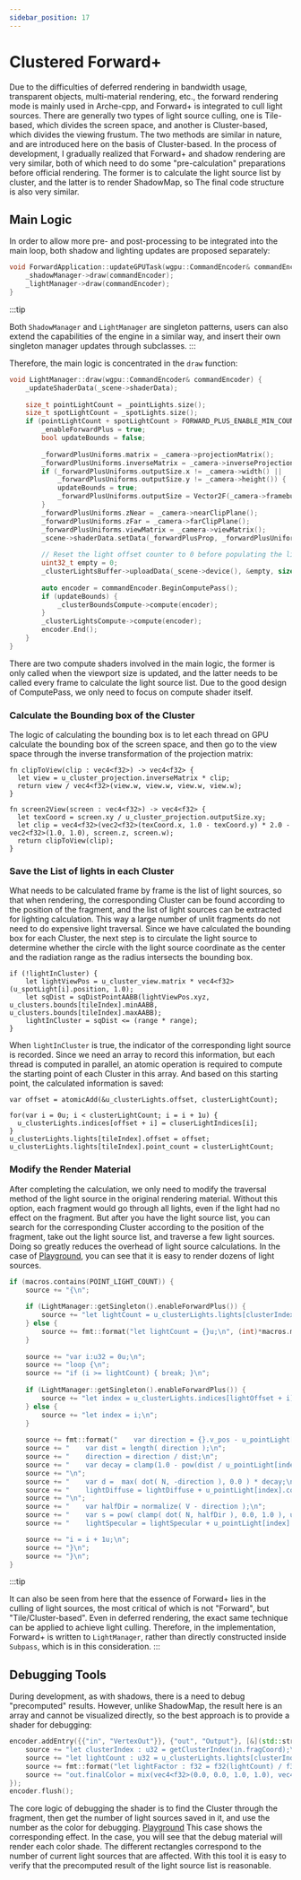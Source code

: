 ```yaml
---
sidebar_position: 17
---
```


# Clustered Forward+

Due to the difficulties of deferred rendering in bandwidth usage, transparent objects, multi-material rendering, etc.,
the forward rendering mode is mainly used in Arche-cpp, and Forward+ is integrated to cull light sources. There are
generally two types of light source culling, one is Tile-based, which divides the screen space, and another is
Cluster-based, which divides the viewing frustum. The two methods are similar in nature, and are introduced here on the
basis of Cluster-based. In the process of development, I gradually realized that Forward+ and shadow rendering are very
similar, both of which need to do some "pre-calculation" preparations before official rendering. The former is to
calculate the light source list by cluster, and the latter is to render ShadowMap, so The final code structure is also
very similar.

## Main Logic

In order to allow more pre- and post-processing to be integrated into the main loop, both shadow and lighting updates
are proposed separately:

```cpp
void ForwardApplication::updateGPUTask(wgpu::CommandEncoder& commandEncoder) {
    _shadowManager->draw(commandEncoder);
    _lightManager->draw(commandEncoder);
}
```

:::tip

Both `ShadowManager` and `LightManager` are singleton patterns, users can also extend the capabilities of the engine in
a similar way, and insert their own singleton manager updates through subclasses.
:::

Therefore, the main logic is concentrated in the `draw` function:

```cpp
void LightManager::draw(wgpu::CommandEncoder& commandEncoder) {
    _updateShaderData(_scene->shaderData);
    
    size_t pointLightCount = _pointLights.size();
    size_t spotLightCount = _spotLights.size();
    if (pointLightCount + spotLightCount > FORWARD_PLUS_ENABLE_MIN_COUNT) {
        _enableForwardPlus = true;
        bool updateBounds = false;
        
        _forwardPlusUniforms.matrix = _camera->projectionMatrix();
        _forwardPlusUniforms.inverseMatrix = _camera->inverseProjectionMatrix();
        if (_forwardPlusUniforms.outputSize.x != _camera->width() ||
            _forwardPlusUniforms.outputSize.y != _camera->height()) {
            updateBounds = true;
            _forwardPlusUniforms.outputSize = Vector2F(_camera->framebufferWidth(), _camera->framebufferHeight());
        }
        _forwardPlusUniforms.zNear = _camera->nearClipPlane();
        _forwardPlusUniforms.zFar = _camera->farClipPlane();
        _forwardPlusUniforms.viewMatrix = _camera->viewMatrix();
        _scene->shaderData.setData(_forwardPlusProp, _forwardPlusUniforms);
        
        // Reset the light offset counter to 0 before populating the light clusters.
        uint32_t empty = 0;
        _clusterLightsBuffer->uploadData(_scene->device(), &empty, sizeof(uint32_t));
        
        auto encoder = commandEncoder.BeginComputePass();
        if (updateBounds) {
            _clusterBoundsCompute->compute(encoder);
        }
        _clusterLightsCompute->compute(encoder);
        encoder.End();
    }
}
```

There are two compute shaders involved in the main logic, the former is only called when the viewport size is updated,
and the latter needs to be called every frame to calculate the light source list. Due to the good design of ComputePass,
we only need to focus on compute shader itself.

### Calculate the Bounding box of the Cluster

The logic of calculating the bounding box is to let each thread on GPU calculate the bounding box of the screen space,
and then go to the view space through the inverse transformation of the projection matrix:

```wgsl
fn clipToView(clip : vec4<f32>) -> vec4<f32> {
  let view = u_cluster_projection.inverseMatrix * clip;
  return view / vec4<f32>(view.w, view.w, view.w, view.w);
}

fn screen2View(screen : vec4<f32>) -> vec4<f32> {
  let texCoord = screen.xy / u_cluster_projection.outputSize.xy;
  let clip = vec4<f32>(vec2<f32>(texCoord.x, 1.0 - texCoord.y) * 2.0 - vec2<f32>(1.0, 1.0), screen.z, screen.w);
  return clipToView(clip);
}
```

### Save the List of lights in each Cluster

What needs to be calculated frame by frame is the list of light sources, so that when rendering, the corresponding
Cluster can be found according to the position of the fragment, and the list of light sources can be extracted for
lighting calculation. This way a large number of unlit fragments do not need to do expensive light traversal. Since we
have calculated the bounding box for each Cluster, the next step is to circulate the light source to determine whether
the circle with the light source coordinate as the center and the radiation range as the radius intersects the bounding
box.

````wgsl
if (!lightInCluster) {
    let lightViewPos = u_cluster_view.matrix * vec4<f32>(u_spotLight[i].position, 1.0);
    let sqDist = sqDistPointAABB(lightViewPos.xyz, u_clusters.bounds[tileIndex].minAABB, u_clusters.bounds[tileIndex].maxAABB);
    lightInCluster = sqDist <= (range * range);
}
````

When `lightInCluster` is true, the indicator of the corresponding light source is recorded. Since we need an array to
record this information, but each thread is computed in parallel, an atomic operation is required to compute the
starting point of each Cluster in this array. And based on this starting point, the calculated information is saved:

```wgsl
var offset = atomicAdd(&u_clusterLights.offset, clusterLightCount);

for(var i = 0u; i < clusterLightCount; i = i + 1u) {
  u_clusterLights.indices[offset + i] = cluserLightIndices[i];
}
u_clusterLights.lights[tileIndex].offset = offset;
u_clusterLights.lights[tileIndex].point_count = clusterLightCount;
```

### Modify the Render Material

After completing the calculation, we only need to modify the traversal method of the light source in the original
rendering material. Without this option, each fragment would go through all lights, even if the light had no effect on
the fragment. But after you have the light source list, you can search for the corresponding Cluster according to the
position of the fragment, take out the light source list, and traverse a few light sources. Doing so greatly reduces the
overhead of light source calculations. In the case
of [Playground](https://arche.graphics/zh-Hans/playground/multi-light), you can see that it is easy to render dozens of
light sources.

```cpp
if (macros.contains(POINT_LIGHT_COUNT)) {
    source += "{\n";
    
    if (LightManager::getSingleton().enableForwardPlus()) {
        source += "let lightCount = u_clusterLights.lights[clusterIndex].point_count;\n";
    } else {
        source += fmt::format("let lightCount = {}u;\n", (int)*macros.macroConstant(POINT_LIGHT_COUNT));
    }
    
    source += "var i:u32 = 0u;\n";
    source += "loop {\n";
    source += "if (i >= lightCount) { break; }\n";
    
    if (LightManager::getSingleton().enableForwardPlus()) {
        source += "let index = u_clusterLights.indices[lightOffset + i];\n";
    } else {
        source += "let index = i;\n";
    }
    
    source += fmt::format("    var direction = {}.v_pos - u_pointLight[index].position;\n", _input);
    source += "    var dist = length( direction );\n";
    source += "    direction = direction / dist;\n";
    source += "    var decay = clamp(1.0 - pow(dist / u_pointLight[index].distance, 4.0), 0.0, 1.0);\n";
    source += "\n";
    source += "    var d =  max( dot( N, -direction ), 0.0 ) * decay;\n";
    source += "    lightDiffuse = lightDiffuse + u_pointLight[index].color * d;\n";
    source += "\n";
    source += "    var halfDir = normalize( V - direction );\n";
    source += "    var s = pow( clamp( dot( N, halfDir ), 0.0, 1.0 ), u_blinnPhongData.shininess )  * decay;\n";
    source += "    lightSpecular = lightSpecular + u_pointLight[index].color * s;\n";

    source += "i = i + 1u;\n";
    source += "}\n";
    source += "}\n";
}
```

:::tip 

It can also be seen from here that the essence of Forward+ lies in the culling of light sources, the most
critical of which is not "Forward", but "Tile/Cluster-based". Even in deferred rendering, the exact same technique can
be applied to achieve light culling. Therefore, in the implementation, Forward+ is written to `LightManager`, rather
than directly constructed inside `Subpass`, which is in this consideration.
:::

## Debugging Tools

During development, as with shadows, there is a need to debug "precomputed" results. However, unlike ShadowMap, the
result here is an array and cannot be visualized directly, so the best approach is to provide a shader for debugging:

````cpp
encoder.addEntry({{"in", "VertexOut"}}, {"out", "Output"}, [&](std::string &source){
    source += "let clusterIndex : u32 = getClusterIndex(in.fragCoord);\n";
    source += "let lightCount : u32 = u_clusterLights.lights[clusterIndex].point_count + u_clusterLights.lights[clusterIndex].spot_count;\n";
    source += fmt::format("let lightFactor : f32 = f32(lightCount) / f32({});\n", _maxLightsPerCluster);
    source += "out.finalColor = mix(vec4<f32>(0.0, 0.0, 1.0, 1.0), vec4<f32>(1.0, 0.0, 0.0, 1.0), vec4<f32>(lightFactor, lightFactor, lightFactor, lightFactor ));\n";
});
encoder.flush();
````

The core logic of debugging the shader is to find the Cluster through the fragment, then get the number of light sources
saved in it, and use the number as the color for debugging.
[Playground](https://arche.graphics/zh-Hans/playground/cluster-forward) This case shows the corresponding effect. In the
case, you will see that the debug material will render each color shade. The different rectangles correspond to the
number of current light sources that are affected. With this tool it is easy to verify that the precomputed result of
the light source list is reasonable.
